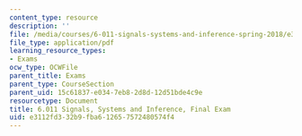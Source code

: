 ```yaml
---
content_type: resource
description: ''
file: /media/courses/6-011-signals-systems-and-inference-spring-2018/e3112fd332b9fba612657572480574f4_MIT6_011S18final.pdf
file_type: application/pdf
learning_resource_types:
- Exams
ocw_type: OCWFile
parent_title: Exams
parent_type: CourseSection
parent_uid: 15c61837-e034-7eb8-2d8d-12d51bde4c9e
resourcetype: Document
title: 6.011 Signals, Systems and Inference, Final Exam
uid: e3112fd3-32b9-fba6-1265-7572480574f4
---
```

